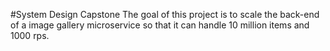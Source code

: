 #System Design Capstone
The goal of this project is to scale the back-end of a image gallery microservice so that it can handle 10 million items and 1000 rps. 
